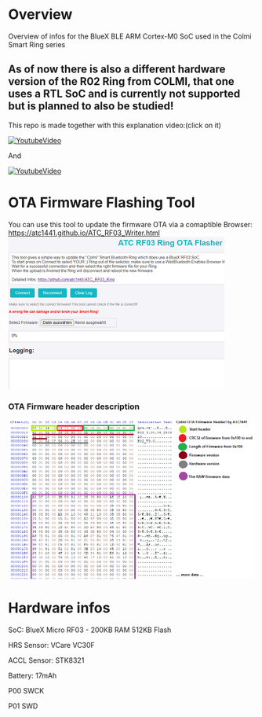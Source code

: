 # Overview

Overview of infos for the BlueX BLE ARM Cortex-M0 SoC used in the Colmi Smart Ring series

## As of now there is also a different hardware version of the R02 Ring from COLMI, that one uses a RTL SoC and is currently not supported but is planned to also be studied!


This repo is made together with this explanation video:(click on it)

[![YoutubeVideo](https://img.youtube.com/vi/w90RVspTkt8/0.jpg)](https://www.youtube.com/watch?v=w90RVspTkt8)

And

[![YoutubeVideo](https://img.youtube.com/vi/IOMqtFrNpTI/0.jpg)](https://www.youtube.com/watch?v=IOMqtFrNpTI)

# OTA Firmware Flashing Tool

You can use this tool to update the firmware OTA via a comaptible Browser:
https://atc1441.github.io/ATC_RF03_Writer.html
[![OTA_Flasher_image.png](/OTA_Flasher_image.png)](https://atc1441.github.io/ATC_RF03_Writer.html)

### OTA Firmware header description

![](/OTA_Firmware_Header_description.png)

# Hardware infos

SoC: BlueX Micro RF03 - 200KB RAM 512KB Flash

HRS Sensor: VCare VC30F

ACCL Sensor: STK8321

Battery: 17mAh


P00 SWCK

P01 SWD

